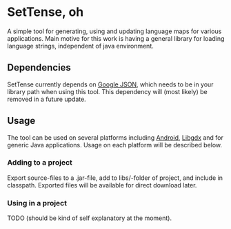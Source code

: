 SetTense, oh
============

A simple tool for generating, using and updating language maps for
various applications. Main motive for this work is having a general
library for loading language strings, independent of java environment.

Dependencies
------------

SetTense currently depends on [Google
JSON](http://code.google.com/p/google-gson/), which needs to be in your
library path when using this tool.  This dependency will (most likely)
be removed in a future update.

Usage
----- 

The tool can be used on several platforms including
[Android](http://developer.android.com/guide/basics/what-is-android.html),
[Libgdx](http://code.google.com/p/libgdx/) and for generic Java
applications. Usage on each platform will be described below.

### Adding to a project

Export source-files to a .jar-file, add to libs/-folder of project, and
include in classpath. Exported files will be available for direct
download later.

### Using in a project

TODO (should be kind of self explanatory at the moment).

